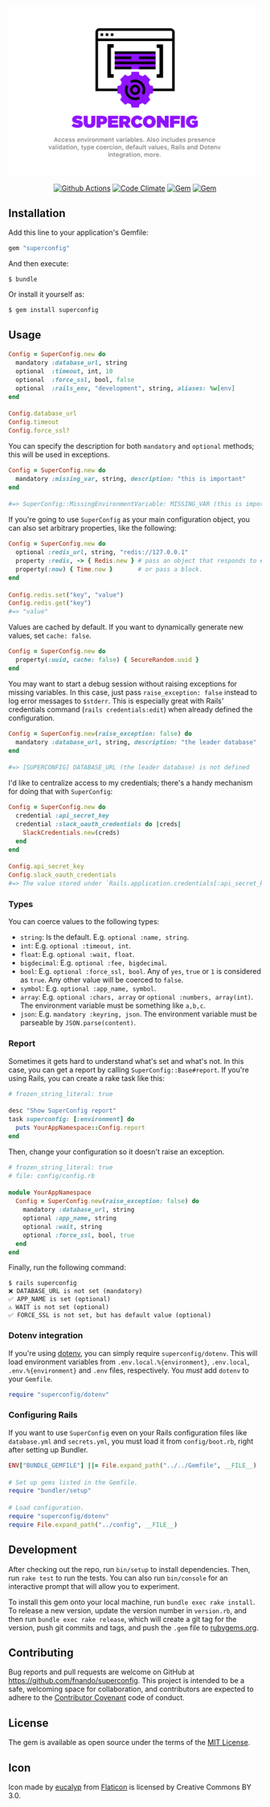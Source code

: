 ![SuperConfig: Access environment variables. Also includes presence validation, type coercion and default values.](https://raw.githubusercontent.com/fnando/superconfig/main/superconfig.png)

<p align="center">
  <a href="https://github.com/fnando/superconfig/actions/workflows/ruby-tests.yml"><img src="https://github.com/fnando/superconfig/workflows/ruby-tests/badge.svg" alt="Github Actions"></a>
  <a href="https://codeclimate.com/github/fnando/superconfig"><img src="https://codeclimate.com/github/fnando/superconfig/badges/gpa.svg" alt="Code Climate"></a>
  <a href="https://rubygems.org/gems/superconfig"><img src="https://img.shields.io/gem/v/superconfig.svg" alt="Gem"></a>
  <a href="https://rubygems.org/gems/superconfig"><img src="https://img.shields.io/gem/dt/superconfig.svg" alt="Gem"></a>
</p>

## Installation

Add this line to your application's Gemfile:

```ruby
gem "superconfig"
```

And then execute:

    $ bundle

Or install it yourself as:

    $ gem install superconfig

## Usage

```ruby
Config = SuperConfig.new do
  mandatory :database_url, string
  optional  :timeout, int, 10
  optional  :force_ssl, bool, false
  optional  :rails_env, "development", string, aliases: %w[env]
end

Config.database_url
Config.timeout
Config.force_ssl?
```

You can specify the description for both `mandatory` and `optional` methods;
this will be used in exceptions.

```ruby
Config = SuperConfig.new do
  mandatory :missing_var, string, description: "this is important"
end

#=> SuperConfig::MissingEnvironmentVariable: MISSING_VAR (this is important) is not defined
```

If you're going to use `SuperConfig` as your main configuration object, you can
also set arbitrary properties, like the following:

```ruby
Config = SuperConfig.new do
  optional :redis_url, string, "redis://127.0.0.1"
  property :redis, -> { Redis.new } # pass an object that responds to #call
  property(:now) { Time.now }       # or pass a block.
end

Config.redis.set("key", "value")
Config.redis.get("key")
#=> "value"
```

Values are cached by default. If you want to dynamically generate new values,
set `cache: false`.

```ruby
Config = SuperConfig.new do
  property(:uuid, cache: false) { SecureRandom.uuid }
end
```

You may want to start a debug session without raising exceptions for missing
variables. In this case, just pass `raise_exception: false` instead to log error
messages to `$stderr`. This is especially great with Rails' credentials command
(`rails credentials:edit`) when already defined the configuration.

```ruby
Config = SuperConfig.new(raise_exception: false) do
  mandatory :database_url, string, description: "the leader database"
end

#=> [SUPERCONFIG] DATABASE_URL (the leader database) is not defined
```

I'd like to centralize access to my credentials; there's a handy mechanism for
doing that with `SuperConfig`:

```ruby
Config = SuperConfig.new do
  credential :api_secret_key
  credential :slack_oauth_credentials do |creds|
    SlackCredentials.new(creds)
  end
end

Config.api_secret_key
Config.slack_oauth_credentials
#=> The value stored under `Rails.application.credentials[:api_secret_key]`
```

### Types

You can coerce values to the following types:

- `string`: Is the default. E.g. `optional :name, string`.
- `int`: E.g. `optional :timeout, int`.
- `float`: E.g. `optional :wait, float`.
- `bigdecimal`: E.g. `optional :fee, bigdecimal`.
- `bool`: E.g. `optional :force_ssl, bool`. Any of `yes`, `true` or `1` is
  considered as `true`. Any other value will be coerced to `false`.
- `symbol`: E.g. `optional :app_name, symbol`.
- `array`: E.g. `optional :chars, array` or `optional :numbers, array(int)`. The
  environment variable must be something like `a,b,c`.
- `json`: E.g. `mandatory :keyring, json`. The environment variable must be
  parseable by `JSON.parse(content)`.

### Report

Sometimes it gets hard to understand what's set and what's not. In this case,
you can get a report by calling `SuperConfig::Base#report`. If you're using
Rails, you can create a rake task like this:

```ruby
# frozen_string_literal: true

desc "Show SuperConfig report"
task superconfig: [:environment] do
  puts YourAppNamespace::Config.report
end
```

Then, change your configuration so it doesn't raise an exception.

```ruby
# frozen_string_literal: true
# file: config/config.rb

module YourAppNamespace
  Config = SuperConfig.new(raise_exception: false) do
    mandatory :database_url, string
    optional :app_name, string
    optional :wait, string
    optional :force_ssl, bool, true
  end
end
```

Finally, run the following command:

```console
$ rails superconfig
❌ DATABASE_URL is not set (mandatory)
✅ APP_NAME is set (optional)
⚠️ WAIT is not set (optional)
✅ FORCE_SSL is not set, but has default value (optional)
```

### Dotenv integration

If you're using [dotenv](https://rubygems.org/gems/dotenv), you can simply
require `superconfig/dotenv`. This will load environment variables from
`.env.local.%{environment}`, `.env.local`, `.env.%{environment}` and `.env`
files, respectively. You _must_ add `dotenv` to your `Gemfile`.

```ruby
require "superconfig/dotenv"
```

### Configuring Rails

If you want to use `SuperConfig` even on your Rails configuration files like
`database.yml` and `secrets.yml`, you must load it from `config/boot.rb`, right
after setting up Bundler.

```ruby
ENV["BUNDLE_GEMFILE"] ||= File.expand_path("../../Gemfile", __FILE__)

# Set up gems listed in the Gemfile.
require "bundler/setup"

# Load configuration.
require "superconfig/dotenv"
require File.expand_path("../config", __FILE__)
```

## Development

After checking out the repo, run `bin/setup` to install dependencies. Then, run
`rake test` to run the tests. You can also run `bin/console` for an interactive
prompt that will allow you to experiment.

To install this gem onto your local machine, run `bundle exec rake install`. To
release a new version, update the version number in `version.rb`, and then run
`bundle exec rake release`, which will create a git tag for the version, push
git commits and tags, and push the `.gem` file to
[rubygems.org](https://rubygems.org).

## Contributing

Bug reports and pull requests are welcome on GitHub at
https://github.com/fnando/superconfig. This project is intended to be a safe,
welcoming space for collaboration, and contributors are expected to adhere to
the [Contributor Covenant](http://contributor-covenant.org) code of conduct.

## License

The gem is available as open source under the terms of the
[MIT License](http://opensource.org/licenses/MIT).

## Icon

Icon made by [eucalyp](https://www.flaticon.com/authors/eucalyp) from
[Flaticon](https://www.flaticon.com/) is licensed by Creative Commons BY 3.0.
